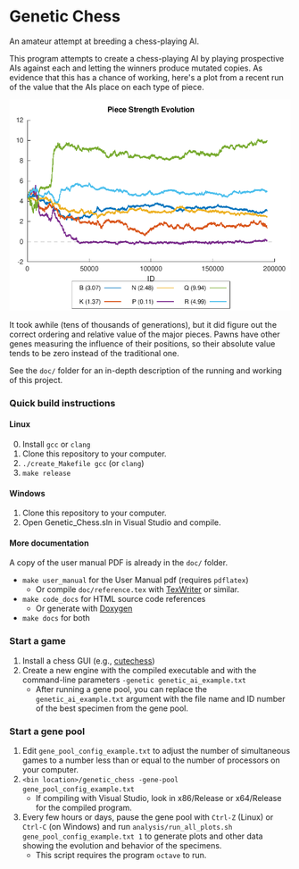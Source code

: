 # Genetic Chess

An amateur attempt at breeding a chess-playing AI.

This program attempts to create a chess-playing AI by playing prospective AIs
against each and letting the winners produce mutated copies. As evidence that
this has a chance of working, here's a plot from a recent run of the value that
the AIs place on each type of piece.

![An example of the evolution of piece values](doc/evolved_piece_strengths.png)

It took awhile (tens of thousands of generations), but it did figure out the
correct ordering and relative value of the major pieces. Pawns have other
genes measuring the influence of their positions, so their absolute value
tends to be zero instead of the traditional one.

See the `doc/` folder for an in-depth description of the running and working of
this project.

### Quick build instructions
#### Linux
0. Install `gcc` or `clang`
1. Clone this repository to your computer.
2. `./create_Makefile gcc` (or `clang`)
3. `make release`

#### Windows
1. Clone this repository to your computer.
2. Open Genetic_Chess.sln in Visual Studio and compile.

#### More documentation
A copy of the user manual PDF is already in the `doc/` folder.
- `make user_manual` for the User Manual pdf (requires `pdflatex`)
    - Or compile `doc/reference.tex` with [TexWriter](https://www.xm1math.net/texmaker/) or similar.
- `make code_docs` for HTML source code references
    - Or generate with [Doxygen](http://www.doxygen.nl/)
- `make docs` for both

### Start a game
1. Install a chess GUI (e.g., [cutechess](https://cutechess.com/))
2. Create a new engine with the compiled executable and with the command-line
   parameters `-genetic genetic_ai_example.txt`
    - After running a gene pool, you can replace the `genetic_ai_example.txt`
      argument with the file name and ID number of the best specimen from the
      gene pool.

### Start a gene pool
1. Edit `gene_pool_config_example.txt` to adjust the number of simultaneous
   games to a number less than or equal to the number of processors on your
   computer.
2. `<bin location>/genetic_chess -gene-pool gene_pool_config_example.txt`
    * If compiling with Visual Studio, look in x86/Release or x64/Release
      for the compiled program.
3. Every few hours or days, pause the gene pool with `Ctrl-Z` (Linux) or `Ctrl-C`
   (on Windows) and run `analysis/run_all_plots.sh gene_pool_config_example.txt 1`
   to generate plots and other data showing the evolution and behavior of the specimens.
   * This script requires the program `octave` to run.
